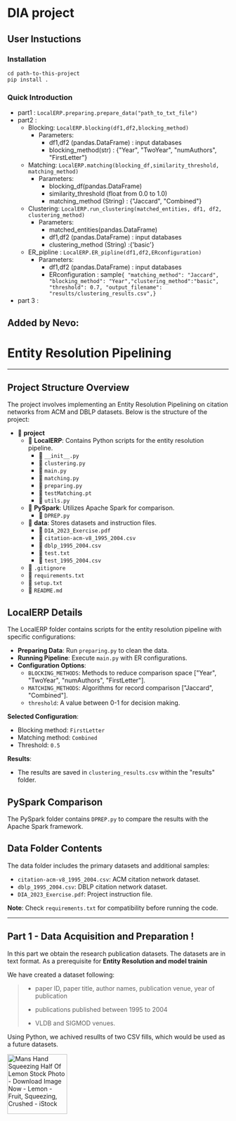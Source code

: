# DIA project

## User Instuctions

### Installation

```shell
cd path-to-this-project
pip install .
```

### Quick Introduction

- part1 : `LocalERP.preparing.prepare_data("path_to_txt_file")`
- part2 :
  - Blocking: `LocalERP.blocking(df1,df2,blocking_method)`
    - Parameters:
      - df1,df2 (pandas.DataFrame) : input databases
      - blocking_method(str) : {"Year", "TwoYear", "numAuthors", "FirstLetter"}
  - Matching: `LocalERP.matching(blocking_df,similarity_threshold, matching_method)`
    - Parameters:
      - blocking_df(pandas.DataFrame)
      - similarity_threshold (float from 0.0 to 1.0)
      - matching_method (String) : {"Jaccard", "Combined"}
  - Clustering: `LocalERP.run_clustering(matched_entities, df1, df2, clustering_method)`
    - Parameters:
      - matched_entities(pandas.DataFrame)
      - df1,df2 (pandas.DataFrame) : input databases
      - clustering_method (String) :{'basic'}
  - ER_pipline : `LocalERP.ER_pipline(df1,df2,ERconfiguration)`
    - Parameters:
      - df1,df2 (pandas.DataFrame) : input databases
      - ERconfiguration : sample`{ "matching_method": "Jaccard", "blocking_method": "Year","clustering_method":"basic", "threshold": 0.7, "output_filename": "results/clustering_results.csv",}`
- part 3 :

## Added by Nevo:


# Entity Resolution Pipelining

---


## Project Structure Overview
The project involves implementing an Entity Resolution Pipelining on citation networks from ACM and DBLP datasets. Below is the structure of the project:

- 📁 **project**
  - 📁 **LocalERP**: Contains Python scripts for the entity resolution pipeline.
    - 📄 `__init__.py`
    - 📄 `clustering.py`
    - 📄 `main.py`
    - 📄 `matching.py`
    - 📄 `preparing.py`
    - 📄 `testMatching.pt`
    - 📄 `utils.py`
  - 📁 **PySpark**: Utilizes Apache Spark for comparison.
    - 📄 `DPREP.py`
  - 📁 **data**: Stores datasets and instruction files.
    - 📄 `DIA_2023_Exercise.pdf`
    - 📄 `citation-acm-v8_1995_2004.csv`
    - 📄 `dblp_1995_2004.csv`
    - 📄 `test.txt`
    - 📄 `test_1995_2004.csv`
  - 📄 `.gitignore`
  - 📄 `requirements.txt`
  - 📄 `setup.txt`
  - 📄 `README.md`


## LocalERP Details
The LocalERP folder contains scripts for the entity resolution pipeline with specific configurations:

- **Preparing Data**: Run `preparing.py` to clean the data.
- **Running Pipeline**: Execute `main.py` with ER configurations.
- **Configuration Options**:
  - `BLOCKING_METHODS`: Methods to reduce comparison space ["Year", "TwoYear", "numAuthors", "FirstLetter"].
  - `MATCHING_METHODS`: Algorithms for record comparison ["Jaccard", "Combined"].
  - `threshold`: A value between 0-1 for decision making.

**Selected Configuration**:
- Blocking method: `FirstLetter`
- Matching method: `Combined`
- Threshold: `0.5`

**Results**:
- The results are saved in `clustering_results.csv` within the "results" folder.

## PySpark Comparison
The PySpark folder contains `DPREP.py` to compare the results with the Apache Spark framework.

## Data Folder Contents
The data folder includes the primary datasets and additional samples:

- `citation-acm-v8_1995_2004.csv`: ACM citation network dataset.
- `dblp_1995_2004.csv`: DBLP citation network dataset.
- `DIA_2023_Exercise.pdf`: Project instruction file.

**Note**: Check `requirements.txt` for compatibility before running the code.

---



## Part 1 - Data Acquisition and Preparation !

<p> In this part we obtain the research publication datasets. The datasets are in text format.  
As a prerequisite for <strong>Entity Resolution and model trainin</strong> </p>

We have created a dataset following:

> - paper ID, paper title, author names, publication venue, year of publication
>
> - publications published between 1995 to 2004
>
> - VLDB and SIGMOD venues.

Using Python, we achived resullts of two CSV fills, which would be used as a future datasets.

<img title="" src="https://media.istockphoto.com/id/97980384/photo/mans-hand-squeezing-half-of-lemon.jpg?s=612x612&w=0&k=20&c=fOwBJdxYux4EpCxA5L3zldTuNcJcdKGQuj9JpQTFM6g=" alt="Mans Hand Squeezing Half Of Lemon Stock Photo - Download Image Now - Lemon  - Fruit, Squeezing, Crushed - iStock" width="136" data-align="right">

